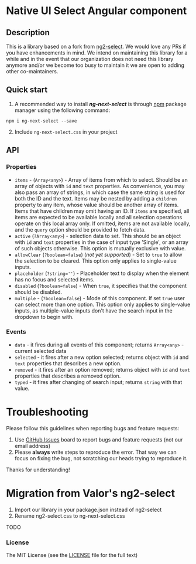# Native UI Select Angular component

## Description

This is a library based on a fork from [ng2-select](https://github.com/valor-software/ng2-select).
We would love any PRs if you have enhancements in mind. We intend on maintaining this library for a while and in the event that our organization does not need this 
library anymore and/or we become too busy to maintain it we are open to adding other co-maintainers.

## Quick start

1. A recommended way to install ***ng-next-select*** is through [npm](https://www.npmjs.com/search?q=ng-next-select) package manager using the following command:

  `npm i ng-next-select --save`

2. Include `ng-next-select.css` in your project

## API

### Properties

  - `items` - (`Array<any>`) - Array of items from which to select. Should be an array of objects with `id` and `text` properties.
  As convenience, you may also pass an array of strings, in which case the same string is used for both the ID and the text.
  Items may be nested by adding a `children` property to any item, whose value should be another array of items. Items that have children may omit having an ID.
  If `items` are specified, all items are expected to be available locally and all selection operations operate on this local array only.
  If omitted, items are not available locally, and the `query` option should be provided to fetch data.
  - `active` (`?Array<any>`) - selection data to set. This should be an object with `id` and `text` properties in the case of input type 'Single',
  or an array of such objects otherwise. This option is mutually exclusive with value.
  - `allowClear` (`?boolean=false`) (*not yet supported*) - Set to `true` to allow the selection to be cleared. This option only applies to single-value inputs.
  - `placeholder` (`?string=''`) - Placeholder text to display when the element has no focus and selected items.
  - `disabled` (`?boolean=false`) - When `true`, it specifies that the component should be disabled.
  - `multiple` - (`?boolean=false`) - Mode of this component. If set `true` user can select more than one option.
  This option only applies to single-value inputs, as multiple-value inputs don't have the search input in the dropdown to begin with.

### Events

  - `data` - it fires during all events of this component; returns `Array<any>` - current selected data
  - `selected` - it fires after a new option selected; returns object with `id` and `text` properties that describes a new option.
  - `removed` - it fires after an option removed; returns object with `id` and `text` properties that describes a removed option.
  - `typed` - it fires after changing of search input; returns `string` with that value.

# Troubleshooting

Please follow this guidelines when reporting bugs and feature requests:

1. Use [GitHub Issues](https://github.com/psilospore/ng-next-select/issues) board to report bugs and feature requests (not our email address)
2. Please **always** write steps to reproduce the error. That way we can focus on fixing the bug, not scratching our heads trying to reproduce it.

Thanks for understanding!

# Migration from Valor's ng2-select

1. Import our library in your package.json instead of ng2-select 
2. Rename ng2-select.css to ng-next-select.css

TODO

### License

The MIT License (see the [LICENSE](https://github.com/psilospore/ng-next-select/blob/master/LICENSE) file for the full text)
